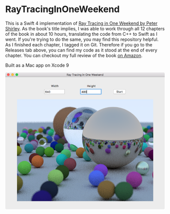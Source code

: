 # RayTracingInOneWeekend

This is a Swift 4 implementation of [Ray Tracing in One Weekend by Peter Shirley](http://amzn.to/2HGCtyu). As the book's title implies, I was able to work through all 12 chapters of the book in about 10 hours, translating the code from C++ to Swift as I went. If you're trying to do the same, you may find this repository helpful. As I finished each chapter, I tagged it on Git. Therefore if you go to the Releases tab above, you can find my code as it stood at the end of every chapter. You can checkout my full review of the book [on Amazon](http://amzn.to/2IyuDrR).

Built as a Mac app on Xcode 9

![Screenshot](screenshot.png)

